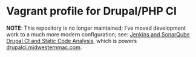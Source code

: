 # Vagrant profile for Drupal/PHP CI

**NOTE**: This repository is no longer maintained; I've moved development work to a much more modern configuration; see: [Jenkins and SonarQube Drupal CI and Static Code Analysis](https://github.com/geerlingguy/drupalci-sonar-jenkins), which is powers [drupalci.midwesternmac.com](http://drupalci.midwesternmac.com/).
